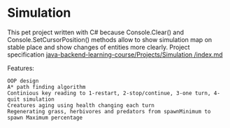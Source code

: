 # Simulation
 This pet project written with C# because Console.Clear() and Console.SetCursorPosition() methods allow
 to show simulation map on stable place and show changes of entities more clearly.
 Project specification [java-backend-learning-course/Projects/Simulation
/index.md](https://github.com/zhukovsd/java-backend-learning-course/blob/main/Projects/Simulation/index.md)

Features:

	OOP design
	A* path finding algorithm
	Continious key reading to 1-restart, 2-stop/continue, 3-one turn, 4-quit simulation
	Creatures aging using health changing each turn
	Regenerating grass, herbivores and predators from spawnMinimum to spawn Maximum percentage
